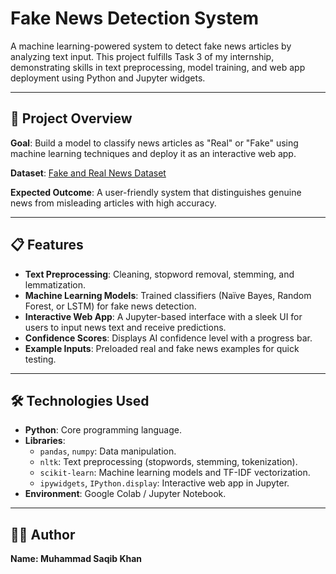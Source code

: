 # Fake News Detection System

A machine learning-powered system to detect fake news articles by analyzing text input. This project fulfills Task 3 of my internship, demonstrating skills in text preprocessing, model training, and web app deployment using Python and Jupyter widgets.

---

## 🚀 Project Overview

**Goal**: Build a model to classify news articles as "Real" or "Fake" using machine learning techniques and deploy it as an interactive web app.

**Dataset**: [Fake and Real News Dataset](https://www.kaggle.com/code/therealsampat/fake-news-detection) 

**Expected Outcome**: A user-friendly system that distinguishes genuine news from misleading articles with high accuracy.

---

## 📋 Features

- **Text Preprocessing**: Cleaning, stopword removal, stemming, and lemmatization.
- **Machine Learning Models**: Trained classifiers (Naïve Bayes, Random Forest, or LSTM) for fake news detection.
- **Interactive Web App**: A Jupyter-based interface with a sleek UI for users to input news text and receive predictions.
- **Confidence Scores**: Displays AI confidence level with a progress bar.
- **Example Inputs**: Preloaded real and fake news examples for quick testing.

---

## 🛠️ Technologies Used

- **Python**: Core programming language.
- **Libraries**:
  - `pandas`, `numpy`: Data manipulation.
  - `nltk`: Text preprocessing (stopwords, stemming, tokenization).
  - `scikit-learn`: Machine learning models and TF-IDF vectorization.
  - `ipywidgets`, `IPython.display`: Interactive web app in Jupyter.
- **Environment**: Google Colab / Jupyter Notebook.

---

## 👩‍💻 Author
**Name: Muhammad Saqib Khan**
